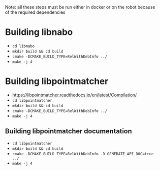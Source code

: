 
Note: all these steps must be run either in docker or on the robot because of
the required dependencies

# Building libnabo
- `cd libnabo`
- `mkdir build && cd build`
- `cmake -DCMAKE_BUILD_TYPE=RelWithDebInfo ../`
- `make -j 4`

# Building libpointmatcher
- https://libpointmatcher.readthedocs.io/en/latest/Compilation/
- `cd libpointmatcher`
- `mkdir build && cd build`
- `cmake -DCMAKE_BUILD_TYPE=RelWithDebInfo ../`
- `make -j 4`

## Building libpointmatcher documentation
- `cd libpointmatcher`
- `mkdir build && cd build`
- `cmake -DCMAKE_BUILD_TYPE=RelWithDebInfo -D GENERATE_API_DOC=true ../`
- `make -j 4`

